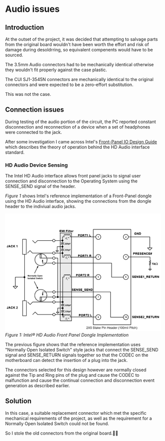 # Audio issues
## Introduction
At the outset of the project, it was decided that attempting to salvage parts 
from the original board wouldn't have been worth the effort and risk of damage 
during desoldrring, so equivalent compenents would have to be sourced.

The 3.5mm Audio connectors had to be mechanically identical otherwise they 
wouldn't fit properly against the case plastic.

The CUI SJ1-3545N connectors are mechanically identical to the original 
connectors and were expected to be a zero-effort substitution.

This was not the case.

## Connection issues
During testing of the audio portion of the circuit, the PC reported constant 
disconnection and reconnection of a device when a set of headphones were 
connected to the jack.

After some investigation I came across Intel's [Front-Panel IO Design Guide](Intel_Front_Panel_IO_Connectivity_Design_Guide.pdf)
which describes the theory of operation behind the HD Audio interface standard.

### HD Audio Device Sensing

The Intel HD Audio interface allows front panel jacks to signal user connection 
and disconnection to the Operating System using the SENSE_SEND signal of the 
header.

_Figure 1_ shows Intel's reference implementation of a Front-Panel dongle using 
the HD Audio interface, showing the connections from the dongle header to the 
indiviual audio jacks.

![ Intel® HD Audio Front Panel Dongle Implementation](image_assets/hd-audio-dongle-implementation.PNG)
_Figure 1: Intel® HD Audio Front Panel Dongle Implementation_

The previous figure shows that the reference implementation uses "Normally Open 
Isolated Switch" style jacks that connect the SENSE_SEND signal and SENSE_RETURN
signals together so that the CODEC on the motherboard can detect the insertion 
of a plug into the jack.

The connectors selected for this design however are normally closed against the 
Tip and Ring pins of the plug and cause the CODEC to malfunction and cause the 
continual connection and disconnection event generation as described earlier.

## Solution
In this case, a suitable replacement connector which met the specific 
mechanical requirements of the project, as well as the requirement for a 
Normally Open Isolated Switch could not be found.

So I stole the old connectors from the original board.:man_shrugging: